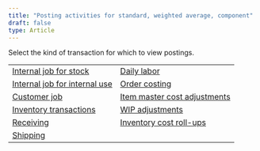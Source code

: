 ```yaml
---
title: "Posting activities for standard, weighted average, component"
draft: false
type: Article
---
```


Select the kind of transaction for which to view postings.

|                                                  |                                                 |
|--------------------------------------------------|-------------------------------------------------|
| [Internal job for stock](order-costing-posting-weighted-average-weighted-average-component-internal-job-for-stock.md)        | [Daily labor](order-costing-posting-weighted-average-weighted-average-component-daily-labor.md)                 |
| [Internal job for internal use](order-costing-posting-weighted-average-weighted-average-component-internal-job-for-internal-use.md) | [Order costing](order-costing-posting-weighted-average-weighted-average-component-order-costing.md)                |
| [Customer job](order-costing-posting-weighted-average-weighted-average-component-customer-jobs.md)                 | [Item master cost adjustments](order-costing-posting-weighted-average-weighted-average-component-item-master-cost-adjustments.md) |
| [Inventory transactions](order-costing-posting-weighted-average-weighted-average-component-inventory-transactions.md)         | [WIP adjustments](order-costing-posting-weighted-average-weighted-average-component-wip-adjustments.md)              |
| [Receiving](order-costing-posting-weighted-average-weighted-average-component-receiving.md)                    | [Inventory cost roll-ups ](order-costing-posting-weighted-average-weighted-average-component-inventory-cost-roll-ups.md)    |
| [Shipping ](order-costing-posting-weighted-average-weighted-average-component-shipping.md)                    |                                                |